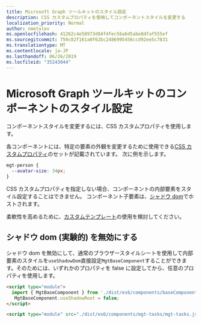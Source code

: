 ```yaml
---
title: Microsoft Graph ツールキットのスタイル設定
description: CSS カスタムプロパティを使用してコンポーネントスタイルを変更する
localization_priority: Normal
author: nmetulev
ms.openlocfilehash: 41262c4e58973d84f4fec56a6d5abe8dfaf555ef
ms.sourcegitcommit: 750c82f161a0f62bc2486995456ccd92ee5c7831
ms.translationtype: MT
ms.contentlocale: ja-JP
ms.lasthandoff: 06/26/2019
ms.locfileid: "35243044"
---
```

# <a name="styling-components-in-the-microsoft-graph-toolkit"></a>Microsoft Graph ツールキットのコンポーネントのスタイル設定

コンポーネントスタイルを変更するには、CSS カスタムプロパティを使用します。

各コンポーネントには、特定の要素の外観を変更するために使用できる[CSS カスタムプロパティ](https://developer.mozilla.org/en-US/docs/Web/CSS/Using_CSS_custom_properties)のセットが記載されています。 次に例を示します。

```css
mgt-person {
  --avatar-size: 34px;
}
```

CSS カスタムプロパティを指定しない場合、コンポーネントの内部要素をスタイル設定することはできません。 コンポーネント子要素は、[シャドウ dom](https://developer.mozilla.org/en-US/docs/Web/Web_Components/Using_shadow_DOM)でホストされます。

柔軟性を高めるために、[カスタムテンプレート](./templates.md)の使用を検討してください。

## <a name="disable-the-shadow-dom-experimental"></a>シャドウ dom (実験的) を無効にする

シャドウ dom を無効にして、通常のブラウザースタイルシートを使用して内部要素のスタイルを`useShadowDom`直接設定`MgtBaseComponent`することができます。そのためには、いずれかのプロパティを false に設定してから、任意のプロパティを使用します。


```html
<script type="module">
  import { MgtBaseComponent } from './dist/es6/components/baseComponent.js';
   MgtBaseComponent.useShadowRoot = false;
</script>

<script type="module" src="./dist/es6/components/mgt-tasks/mgt-tasks.js"></script>
````
